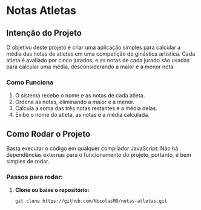 # Notas Atletas

## Intenção do Projeto

O objetivo deste projeto é criar uma aplicação simples para calcular a média das notas de atletas em uma competição de ginástica artística. Cada atleta é avaliado por cinco jurados, e as notas de cada jurado são usadas para calcular uma média, desconsiderando a maior e a menor nota.

### Como Funciona

1. O sistema recebe o nome e as notas de cada atleta.
2. Ordena as notas, eliminando a maior e a menor.
3. Calcula a soma das três notas restantes e a média delas.
4. Exibe o nome do atleta, as notas e a média calculada.

## Como Rodar o Projeto

Basta executar o código em qualquer compilador JavaScript. Não há dependências externas para o funcionamento do projeto, portanto, é bem simples de rodar.

### Passos para rodar:

1. **Clone ou baixe o repositório:**
   ```bash
   git clone https://github.com/NicolasMO/notas-atletas.git
